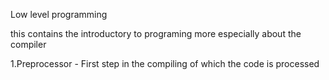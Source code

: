 Low level programming 

this contains the introductory to programing more 
especially about the compiler 

1.Preprocessor - First step in the compiling of which the code is processed 
